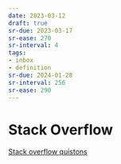 ```yaml
---
date: 2023-03-12
draft: true
sr-due: 2023-03-17
sr-ease: 270
sr-interval: 4
tags:
- inbox
- definition
sr-due: 2024-01-28
sr-interval: 256
sr-ease: 290
---
```


# Stack Overflow

[Stack overflow quistons](https://stackoverflow.com/questions)
